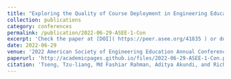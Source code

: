 ```yaml
---
title: "Exploring the Quality of Course Deployment in Engineering Education: A Quantitative Assessment using Quality Function Deployment"
collection: publications
category: conferences
permalink: /publication/2022-06-29-ASEE-1-Con
excerpt: 'Check the paper at [DOI]( https://peer.asee.org/41835 ) or download from below.'
date: 2022-06-29
venue: '2022 American Society of Engineering Education Annual Conference and Exposition'
paperurl: 'http://academicpages.github.io/files/2022-06-29-ASEE-1-Con.pdf'
citation: 'Tseng, Tzu-liang, Md Fashiar Rahman, Aditya Akundi, and Richard Chiou. "Exploring the Quality of Course Deployment in Engineering Education: A Quantitative Assessment using Quality Function Deployment." In 2022 ASEE Annual Conference & Exposition. 2022.'
---
```



